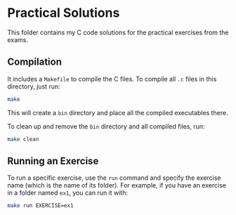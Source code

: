 # Practical Solutions

This folder contains my C code solutions for the practical exercises from the exams.

## Compilation

It includes a `Makefile` to compile the C files. To compile all `.c` files in this directory, just run:

```bash
make
```

This will create a `bin` directory and place all the compiled executables there.

To clean up and remove the `bin` directory and all compiled files, run:

```bash
make clean
```

## Running an Exercise

To run a specific exercise, use the `run` command and specify the exercise name (which is the name of its folder). For example, if you have an exercise in a folder named `ex1`, you can run it with:

```bash
make run EXERCISE=ex1
``` 
